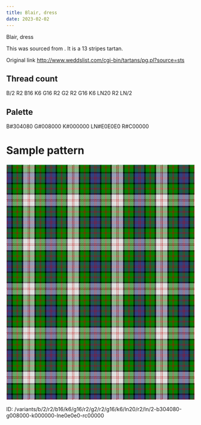 ```yaml
---
title: Blair, dress
date: 2023-02-02
---
```

Blair, dress

This was sourced from <no value>.  It is a 13 stripes tartan.

Original link http://www.weddslist.com/cgi-bin/tartans/pg.pl?source=sts

## Thread count
B/2 R2 B16 K6 G16 R2 G2 R2 G16 K6 LN20 R2 LN/2

## Palette
B#304080 G#008000 K#000000 LN#E0E0E0 R#C00000

# Sample pattern

![Tartan detail](tartan.png "B/2 R2 B16 K6 G16 R2 G2 R2 G16 K6 LN20 R2 LN/2 tartan")

ID: /variants/b/2/r2/b16/k6/g16/r2/g2/r2/g16/k6/ln20/r2/ln/2-b304080-g008000-k000000-lne0e0e0-rc00000